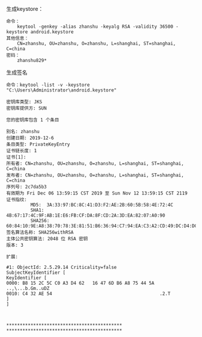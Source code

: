 生成keystore：
    
    命令：
        keytool -genkey -alias zhanshu -keyalg RSA -validity 36500 -keystore android.keystore
    其他信息：
        CN=zhanshu, OU=zhanshu, O=zhanshu, L=shanghai, ST=shanghai, C=china
    密码：
        zhanshu829*

生成签名
    
    命令：keytool -list -v -keystore "C:\Users\Administrator\android.keystore"

    密钥库类型: JKS
    密钥库提供方: SUN
    
    您的密钥库包含 1 个条目
    
    别名: zhanshu
    创建日期: 2019-12-6
    条目类型: PrivateKeyEntry
    证书链长度: 1
    证书[1]:
    所有者: CN=zhanshu, OU=zhanshu, O=zhanshu, L=shanghai, ST=shanghai, C=china
    发布者: CN=zhanshu, OU=zhanshu, O=zhanshu, L=shanghai, ST=shanghai, C=china
    序列号: 2c7da5b3
    有效期为 Fri Dec 06 13:59:15 CST 2019 至 Sun Nov 12 13:59:15 CST 2119
    证书指纹:
             MD5:  3A:33:97:BC:8C:41:D3:F2:AE:2B:60:5B:58:4E:72:4C
             SHA1: 4B:67:17:4C:9F:AB:1E:E6:FB:CF:DA:8F:CD:2A:3D:EA:82:07:A0:90
             SHA256: 60:84:10:9E:A8:38:70:78:3E:81:51:B6:36:94:C7:94:EA:C3:A2:CD:49:DC:D4:DC:3D:95:16:84:47:FA:A7:CC
    签名算法名称: SHA256withRSA
    主体公共密钥算法: 2048 位 RSA 密钥
    版本: 3
    
    扩展:
    
    #1: ObjectId: 2.5.29.14 Criticality=false
    SubjectKeyIdentifier [
    KeyIdentifier [
    0000: B8 15 2C 5C C0 A3 D4 62   16 47 6D B6 A8 75 44 5A  ..,\...b.Gm..uDZ
    0010: C4 32 AE 54                                        .2.T
    ]
    ]
    
    
    
    *******************************************
    *******************************************
